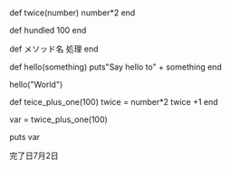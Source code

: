 #
def  twice(number)
  number*2
end

def hundled
  100
end

def メソッド名
  処理
end



def hello(something)
  puts"Say hello to" + something
end

hello("World")

def teice_plus_one(100)
  twice = number*2
  twice +1
end

var = twice_plus_one(100)

puts var


完了日7月2日

